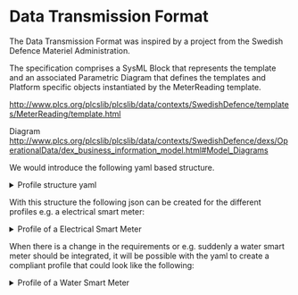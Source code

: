# Data Transmission Format

The Data Transmission Format was inspired by a project from the Swedish Defence Materiel Administration.

The specification comprises a SysML Block that represents the template and an associated Parametric Diagram that defines the templates and Platform specific objects instantiated by the MeterReading template.

http://www.plcs.org/plcslib/plcslib/data/contexts/SwedishDefence/templates/MeterReading/template.html

Diagram
http://www.plcs.org/plcslib/plcslib/data/contexts/SwedishDefence/dexs/OperationalData/dex_business_information_model.html#Model_Diagrams


We would introduce the following yaml based structure.

<details>
<summary>Profile structure yaml</summary>

```yaml
MeterReading:
    type: object
    properties:
        meterReadingIdentifier:
        type: string
        format: uuid
        readingTime:
        type: string
        format: datetime
        sequenceNumber:
        type: number
        faultCode:
        type: string
        format: faultCode
        propertyValues:
        type: array
        items:
            # PropertyValues
            type: object
            properties:
            unit:
                type: string
            date:
                type: string
                format: datetime
            nummericalValue:
                type: number
            textValue:
                type: string
            operationalPropertyDefinition:
                type: object
                properties:
                propertyId:
                    type: string
                    format: uuid
                propertyName:
                    type: string
                allowedUnits:
                    type: array
                    items:
                        type: string
        meterIndividual:
            type: object
            properties:
                meterIndividualId:
                    type: string
                    format: uuid
                physicalMeterType:
                    type: object
                    properties:
                        physicalElementId:
                        type: string
                        format: uuid
                        physicalElementName:
                        type: string
                        physicalElementVersionId:
                        type: string
                        physicalElementIsVirtual:
                        type: boolean
                        physicalMeterCategory:
                        type: string
                        enum:
                            - ELECTRICITY
                            - GAS
                            - WATER
                            - HEAT
```

</details>

With this structure the following json can be created for the different profiles e.g. a electrical smart meter:

<details>
<summary>Profile of a Electrical Smart Meter</summary>

```json
{
"meterReadingIdentifier": "a1b2c3d4-e5f6-g7h8-i9j0-k1l2m3n4o5p6",
"readingTime": "2023-11-22T12:00:00Z",
"sequenceNumber": 1,
"faultCode": "FC456",
"propertyValues": [
    {
    "unit": "kWh",
    "date": "2023-11-22T12:00:00Z",
    "numericalValue": 100.5,
    "operationalPropertyDefinition": {
        "propertyId": "123e4567-e89b-12d3-a456-426614174001",
        "propertyName": "Energy",
        "allowedUnits": ["kWh"]
    }
    },
    {
    "unit": "V",
    "date": "2023-11-22T12:00:00Z",
    "numericalValue": 230.0,
    "operationalPropertyDefinition": {
        "propertyId": "123e4567-e89b-12d3-a456-426614174002",
        "propertyName": "Voltage L1",
        "allowedUnits": ["V"]
    }
    },
    {
    "unit": "V",
    "date": "2023-11-22T12:00:00Z",
    "numericalValue": 235.0,
    "operationalPropertyDefinition": {
        "propertyId": "123e4567-e89b-12d3-a456-426614174003",
        "propertyName": "Voltage L2",
        "allowedUnits": ["V"]
    }
    },
    {
    "unit": "V",
    "date": "2023-11-22T12:00:00Z",
    "numericalValue": 240.0,
    "operationalPropertyDefinition": {
        "propertyId": "123e4567-e89b-12d3-a456-426614174004",
        "propertyName": "Voltage L3",
        "allowedUnits": ["V"]
    }
    },
    {
    "unit": "A",
    "date": "2023-11-22T12:00:00Z",
    "numericalValue": 30.0,
    "operationalPropertyDefinition": {
        "propertyId": "123e4567-e89b-12d3-a456-426614174005",
        "propertyName": "Current L1",
        "allowedUnits": ["A"]
    }
    },
    {
    "unit": "A",
    "date": "2023-11-22T12:00:00Z",
    "numericalValue": 28.0,
    "operationalPropertyDefinition": {
        "propertyId": "123e4567-e89b-12d3-a456-426614174006",
        "propertyName": "Current L2",
        "allowedUnits": ["A"]
    }
    },
    {
    "unit": "A",
    "date": "2023-11-22T12:00:00Z",
    "numericalValue": 32.0,
    "operationalPropertyDefinition": {
        "propertyId": "123e4567-e89b-12d3-a456-426614174007",
        "propertyName": "Current L3",
        "allowedUnits": ["A"]
    }
    }
],

"meterIndividual": {
    "meterIndividualId": "123e4567-e89b-12d3-a456-426614174abcd",
    "physicalMeterType": {
        "physicalElementId": "123e4567-e89b-12d3-a456-426614174008",
        "physicalElementName": "Electrical Smart Meter - 3 Phases",
        "physicalElementVersionId": "abcdef12-3456-7890-abcd-ef1234567890",
        "physicalElementIsVirtual": false,
        "physicalMeterCategory": "ELECTRICITY"
    }
}
```
</details>

When there is a change in the requirements or e.g. suddenly a water smart meter should be integrated, it will be possible with the yaml to create a compliant profile that could look like the following:

<details>
<summary>Profile of a Water Smart Meter</summary>

```json
{
"meterReadingIdentifier": "b1c2d3e4-f5g6-h7i8-j9k0-l1m2n3o4p5q6",
"readingTime": "2023-11-22T09:30:00Z",
"sequenceNumber": 1,
"faultCode": "FC789",
"propertyValues": [
    {
    "unit": "m³",
    "date": "2023-11-22T09:30:00Z",
    "numericalValue": 5.8,
    "operationalPropertyDefinition": {
        "propertyId": "123e4567-e89b-12d3-a456-426614174009",
        "propertyName": "Water Consumption",
        "allowedUnits": ["m³"]
    }
    },
    {
    "unit": "°C",
    "date": "2023-11-22T09:30:00Z",
    "numericalValue": 15,
    "operationalPropertyDefinition": {
        "propertyId": "123e4567-e89b-12d3-a456-426614174010",
        "propertyName": "Water Temperature",
        "allowedUnits": ["°C"]
    }
    }
],
"meterIndividual": {
    "meterIndividualId": "123e4567-e89b-12d3-a456-426614174abcc",
    "physicalMeter": {
        "physicalElementId": "123e4567-e89b-12d3-a456-426614174011",
        "physicalElementName": "Water Consumption Meter - Household",
        "physicalElementVersionId": "abcdef12-3456-7890-abcd-ef1234567891",
        "physicalElementIsVirtual": false,
        "physicalMeterCategory": "WATER"
    }
}
}
```
</details>


